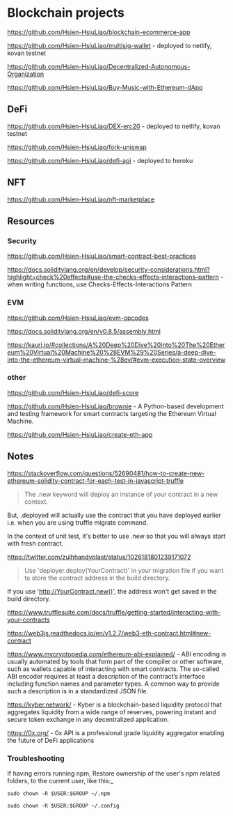 # Blockchain projects

https://github.com/Hsien-HsiuLiao/blockchain-ecommerce-app

https://github.com/Hsien-HsiuLiao/multisig-wallet - deployed to netlify, kovan testnet

https://github.com/Hsien-HsiuLiao/Decentralized-Autonomous-Organization

https://github.com/Hsien-HsiuLiao/Buy-Music-with-Ethereum-dApp

## DeFi

https://github.com/Hsien-HsiuLiao/DEX-erc20 - deployed to netlify, kovan testnet

https://github.com/Hsien-HsiuLiao/fork-uniswap

https://github.com/Hsien-HsiuLiao/defi-api - deployed to heroku

## NFT

https://github.com/Hsien-HsiuLiao/nft-marketplace



## Resources

### Security
https://github.com/Hsien-HsiuLiao/smart-contract-best-practices

https://docs.soliditylang.org/en/develop/security-considerations.html?highlight=check%20effects#use-the-checks-effects-interactions-pattern - when writing functions, use Checks-Effects-Interactions Pattern

### EVM

https://github.com/Hsien-HsiuLiao/evm-opcodes

https://docs.soliditylang.org/en/v0.8.5/assembly.html

https://kauri.io/#collections/A%20Deep%20Dive%20Into%20The%20Ethereum%20Virtual%20Machine%20%28EVM%29%20Series/a-deep-dive-into-the-ethereum-virtual-machine-%28ev/#evm-execution-state-overview

### other

https://github.com/Hsien-HsiuLiao/defi-score

https://github.com/Hsien-HsiuLiao/brownie - A Python-based development and testing framework for smart contracts targeting the Ethereum Virtual Machine.

https://github.com/Hsien-HsiuLiao/create-eth-app



## Notes

https://stackoverflow.com/questions/52690481/how-to-create-new-ethereum-solidity-contract-for-each-test-in-javascript-truffle

> The .new keyword will deploy an instance of your contract in a new context.

But, .deployed will actually use the contract that you have deployed earlier i.e. when you are using truffle migrate command.

In the context of unit test, it's better to use .new so that you will always start with fresh contract.

https://twitter.com/zulhhandyplast/status/1026181801239171072

> Use 'deployer.deploy(YourContract)' in your migration file if you want to store the contract address in the build directory.

If you use 'http://YourContract.new()', the address won't get saved in the build directory.

https://www.trufflesuite.com/docs/truffle/getting-started/interacting-with-your-contracts

https://web3js.readthedocs.io/en/v1.2.7/web3-eth-contract.html#new-contract

https://www.mycryptopedia.com/ethereum-abi-explained/ - ABI encoding is usually automated by tools that form part of the compiler or other software, such as wallets capable of interacting with smart contracts. The so-called ABI encoder requires at least a description of the contract’s interface including function names and parameter types. A common way to provide such a description is in a standardized JSON file.


https://kyber.network/ - Kyber is a blockchain-based liquidity protocol that aggregates liquidity from a wide range of reserves, powering instant and secure token exchange in any decentralized application.

https://0x.org/ - 0x API is a professional grade liquidity aggregator enabling the future of DeFi applications

### Troubleshooting

If having errors running npm, 
Restore ownership of the user's npm related folders, to the current user, like this:_


  `sudo chown -R $USER:$GROUP ~/.npm`

  `sudo chown -R $USER:$GROUP ~/.config`





